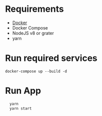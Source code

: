 # Requirements

- [Docker](https://docs.docker.com/install/)
- Docker Compose
- NodeJS v8 or grater
- yarn

# Run required services

```
docker-compose up --build -d
```

# Run App

```sh
  yarn
  yarn start
```
